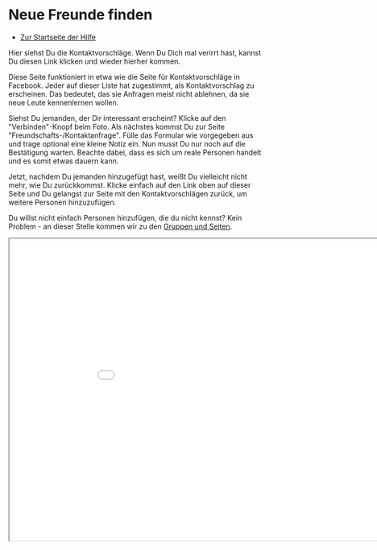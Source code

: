 Neue Freunde finden
==============

* [Zur Startseite der Hilfe](help)

Hier siehst Du die Kontaktvorschläge. 
Wenn Du Dich mal verirrt hast, kannst Du diesen Link klicken und wieder hierher kommen.

Diese Seite funktioniert in etwa wie die Seite für Kontaktvorschläge in Facebook. 
Jeder auf dieser Liste hat zugestimmt, als Kontaktvorschlag zu erscheinen. 
Das bedeutet, das sie Anfragen meist nicht ablehnen, da sie neue Leute kennenlernen wollen.

Siehst Du jemanden, der Dir interessant erscheint? 
Klicke auf den "Verbinden"-Knopf beim Foto. 
Als nächstes kommst Du zur Seite "Freundschafts-/Kontaktanfrage". 
Fülle das Formular wie vorgegeben aus und trage optional eine kleine Notiz ein. 
Nun musst Du nur noch auf die Bestätigung warten. 
Beachte dabei, dass es sich um reale Personen handelt und es somit etwas dauern kann.

Jetzt, nachdem Du jemanden hinzugefügt hast, weißt Du vielleicht nicht mehr, wie Du zurückkommst. 
Klicke einfach auf den Link oben auf dieser Seite und Du gelangst zur Seite mit den Kontaktvorschlägen zurück, um weitere Personen hinzuzufügen.

Du willst nicht einfach Personen hinzufügen, die du nicht kennst? 
Kein Problem - an dieser Stelle kommen wir zu den <a href="help/Quick-Start-groupsandpages">Gruppen und Seiten</a>.

<iframe src="suggest" width="950" height="600"></iframe>


